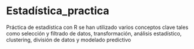 # Estadística_practica
Práctica de estadística con R se han utilizado varios conceptos clave tales como selección y filtrado de datos, transformación, análisis estadístico, clustering, división de datos y modelado predictivo
